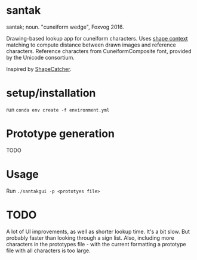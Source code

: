 # santak

santak; noun. "cuneiform wedge", Foxvog 2016.

Drawing-based lookup app for cuneiform characters. Uses [shape context](https://www2.eecs.berkeley.edu/Research/Projects/CS/vision/shape/belongie-pami02.pdf) matching to compute distance between drawn images and reference characters. Reference characters from CuneiformComposite font, provided by the Unicode consortium.
 
Inspired by [ShapeCatcher](http://shapecatcher.com).

# setup/installation

run `conda env create -f environment.yml`

# Prototype generation

TODO

# Usage

Run `./santakgui -p <prototyes file>`

# TODO
A lot of UI improvements, as well as shorter lookup time. It's a bit slow. But probably faster than looking through a sign list. Also, including more characters in the prototypes file - with the current formatting a prototype file with all characters is too large.
